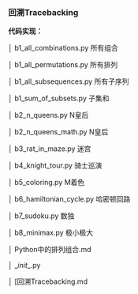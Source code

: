 ### 回溯Tracebacking

**代码实现：**

│  b1_all_combinations.py  所有组合

│  b1_all_permutations.py  所有排列

│  b1_all_subsequences.py 所有子序列

│  b1_sum_of_subsets.py 子集和

│  b2_n_queens.py  N皇后

│  b2_n_queens_math.py N皇后

│  b3_rat_in_maze.py 迷宫

│  b4_knight_tour.py 骑士巡演

│  b5_coloring.py  M着色

│  b6_hamiltonian_cycle.py  哈密顿回路

│  b7_sudoku.py 数独

│  b8_minimax.py 极小极大

│  Python中的排列组合.md

│  \__init__.py

│  [回溯Tracebacking.md

[](./回溯Tracebacking.md)

